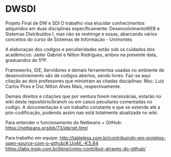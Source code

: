 DWSDI
=====

Projeto Final de DW e SDI
  O trabalho visa elucidar conhecimentos adquiridos em duas disciplinas especificamente: DesenvolvimentoWEB 
e Sistemas Distribuídos I, mas não se restringe e essas, abarcando vários conceitos do curso de Sistemas 
de Informação - Unimontes

  A elaboraçao dos codigos e peculiaridades estão sob os cuidados dos acadêmicos: Jader Gabriel e Nilton Rodrigues, 
ambos na presente data, graduandos do 5ºP.

Frameworks, IDE, Servidores e demais ferramentas usadas no ambiente de desenvolviemento são de codigos abertos, 
sendo livres. Faz-se aqui citação ao dois professores que ministram as citadas disciplinas: Msc. Luiz Carlos Pires
e Dsc Nilton Alves Mais, respectivamente.

Demais direitos e citações que por ventura forem necessárias, estarão no wiki deste repositório/branch ou em 
casos peculiares comentadas no codigo. A documentação é um trabalho constante e que se estende até a pós-codificação, 
podendo assim nao está totalmente atualizada no wiki.

Para entender o funcionamento do Netbeans + GitHub: https://netbeans.org/kb/73/ide/git.html

Para trabalho em equipe: http://tableless.com.br/contribuindo-em-projetos-open-source-com-o-github/#.UojM_-K3_64
https://labs.moip.com.br/blog/como-contribuir-atraves-do-github/
